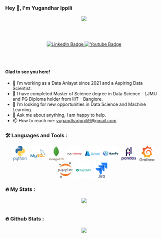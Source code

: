 ### Hey 👋, I'm Yugandhar Ippili

<div id="header" align="center">
  <img src="https://media.giphy.com/media/M9gbBd9nbDrOTu1Mqx/giphy.gif" width="100"/>
</div>


<br> </br>

<div id="badges" align="center">
  <a href="https://www.linkedin.com/in/ippiliyugandhar/">
    <img src="https://img.shields.io/badge/LinkedIn-blue?style=for-the-badge&logo=linkedin&logoColor=white" alt="LinkedIn Badge"/>
  </a>
  <a href="https://github.com/yugandharippili/">
    <img src="https://img.shields.io/badge/Github-grey?style=for-the-badge&logo=github&logoColor=white" alt="Youtube Badge"/>
  </a>
  
</div>
<br> </br>

<div id="header" align="center">
<img src="https://komarev.com/ghpvc/?username=yugandharippili&style=flat-square&color=blue" alt=""/>
</div>

#### Glad to see you here!


- 🔭 I’m working as a Data Anlayst since 2021 and a Aspiring Data Scientist.
- 🌱 I have completed Master of Science degree in Data Science - LJMU and PG Diploma holder from IIIT - Banglore.
- 👯 I’m looking for new opportunities in Data Science and Machine Learning.
- 💬 Ask me about anything, I am happy to help.
- 📫 How to reach me: yugandharippili9@gmail.com


### :hammer_and_wrench: Languages and Tools :



<div align="center">
  <img src="https://github.com/devicons/devicon/blob/master/icons/python/python-original-wordmark.svg" title="Python" alt="Python" width="50" height="50"/>&nbsp;
  <img src="https://github.com/devicons/devicon/blob/master/icons/mysql/mysql-original-wordmark.svg" title="MySQL" alt="MySQL" width="50" height="50"/>&nbsp;
  <img src="https://github.com/devicons/devicon/blob/master/icons/mongodb/mongodb-original-wordmark.svg" title="Mongo DB" alt="Mongo DB" width="50" height="50"/>&nbsp;
  <img src="https://github.com/devicons/devicon/blob/master/icons/sqlalchemy/sqlalchemy-original-wordmark.svg" title="sqlalchemy" alt="sqlalchemy" width="50" height="50"/>&nbsp;
  <img src="https://github.com/devicons/devicon/blob/master/icons/azure/azure-original-wordmark.svg" title="azure" alt="azure" width="50" height="50"/>&nbsp;
  <img src="https://github.com/devicons/devicon/blob/master/icons/numpy/numpy-original-wordmark.svg" title="numpy" alt="numpy" width="50" height="50"/>&nbsp;
  <img src="https://github.com/devicons/devicon/blob/master/icons/pandas/pandas-original-wordmark.svg" title="pandas" alt="pandas" width="50" height="50"/>&nbsp;
  <img src="https://github.com/devicons/devicon/blob/master/icons/grafana/grafana-original-wordmark.svg" title="grafana" alt="grafana" width="50" height="50"/>&nbsp;
  <img src="https://github.com/devicons/devicon/blob/master/icons/jupyter/jupyter-original-wordmark.svg" title="jupyter" alt="jupyter" width="50" height="50"/>&nbsp;
  <img src="https://github.com/devicons/devicon/blob/master/icons/fastapi/fastapi-original-wordmark.svg" title="fastapi" alt="fastapi" width="50" height="50"/>&nbsp;
  <img src="https://github.com/devicons/devicon/blob/master/icons/jira/jira-original-wordmark.svg" title="jira" alt="jira" width="50" height="50"/>&nbsp;

  
</div>

### :fire: My Stats :

<div align="center"><img src="http://github-readme-streak-stats.herokuapp.com?user=yugandharippili&theme=dark&background=000000)](https://git.io/streak-stats" align="center" /></div>  

<br/>  

### :fire: Github Stats :

<div align="center"><img src="https://github-readme-stats.vercel.app/api?username=yugandharippili&show_icons=true&count_private=true&hide_border=true" align="center" /></div>  

<br/>  

